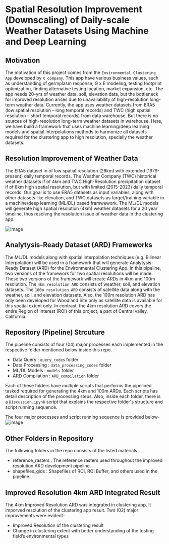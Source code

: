 # Spatial Resolution Improvement (Downscaling) of Daily-scale Weather Datasets Using Machine and Deep Learning 

## Motivation
The motivation of  this project comes from the `Environmental Clustering App` developed by `X company`. This app have various business values, such as understanding of germplasm response, G x E modeling, testing footprint optimization, finding alternative testing location, market expansion, etc. The app needs 20-yrs of weather data, soil, elevation data, but the bottleneck for improved resolution arises due to unavailability of high-resolution long-term weather data. Currently, the app uses weather datasets from ERA5 (low spatial resolution – long temporal records) and TWC (high spatial resolution – short temporal records) from data warehouse. But there is no sources of high-resolution long-term weather datasets in warehouse. Here, we have build a framework that uses machine learning/deep learning models and spatial interpolations methods to harmonize all datasets required for the clustering app to high resolution, specially the weather datasets.

## Resolution Improvement of Weather Data
The ERA5 dataset in of low spatial resolution (28km) with extended (1979-present) daily temporal records. The Weather Company (TWC) historical weather datasets if of 4km and TWC High-Resolution precipitation dataset if of 8km high spatial resolution, but with limited (2015-2023) daily temporal records. Our goal is to use ERA5 datasets as input variables, along with other datasets like elevation, and TWC datasets as target/training variable in a machine/deep learning (ML/DL) based framwework. The ML/DL models will generate high spatial resolution (4km) weather datasets for a 20 year timeline, thus resolvng the resolution issue of weather data in the clustering app. 

![image](https://github.com/mdfahimhasan/data-pipeline-env-model/assets/77580408/9beb1aee-1772-4cf8-8e52-9a89026cda69)

## Analytysis-Ready Dataset (ARD) Frameworks
The ML/DL models along with spatial interpolation techniques (e.g. Bilinear Interpolation) will be used in a framework that will generate Analytysis-Ready Dataset (ARD) for the Environmental Clustering App. In this pipeline, two versions of the framework for two spatial resolutions will be made. These two versions of the framework will create ARDs in 4km and 100m resolution. The `4km resolution ARD` consists of weather, soil, and elevation datasets. The `100m resolution ARD` consists of satellite data along with the weather, soil, and elevation datasets. Also, the 100m resolution ARD has only been developed for Woodland Site only as satellite data is available for this spatial extent only. In contrast, the 4km resolution ARD covers the entire Region of Interest (ROI) of this project, a part of Central valley, California.

## Repository (Pipeline) Strcuture
The pipeline consists of four (04) major processes each implemented in the respective folder mentioned below inside this repo.
   - Data Query : `query_codes` folder
   - Data Processing : `data_processing_codes` folder
   - ML/DL Models : `models` folder
   - ARD Compilation : `ARD_compilation` folder

Each of these folders have multiple scripts that performs the pipelined tasked required for generating the 4km and 100m ARDs. Each scripts has detail description of the processing steps. Also, inside each folder, there is a `Discussion.ipynb` script that explains the respective folder's structure and script running sequence. 

The four major processes and script running sequence is provided below-
![image](https://github.com/mdfahimhasan/data-pipeline-env-model/assets/77580408/3eb50b7b-ac4d-405c-a74f-30cf7226a9be)


## Other Folders in Repository
The following folders in the repo consists of the listed materials
- reference_rasters : The reference rasters used throughout the improved resolution ARD development pipeline.
- shapefiles_gids : Shapefiles of ROI, ROI Buffer, and others used in the pipeline.


## Improved Resolution 4km ARD Integrated Result
The 4km Improved Resolution ARD was integrated in clustering app. It imporved resolution of the clustering app result. Two (02) major improvements were evident-
- Improved Resolution of the clustering result
- Change in clustering extent with better understanding of the testing field’s environmental types






